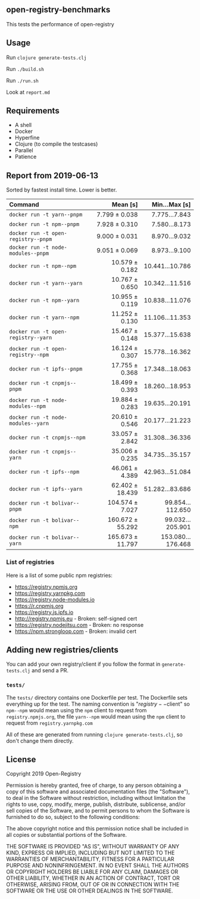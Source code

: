 ## open-registry-benchmarks

This tests the performance of open-registry

## Usage

Run `clojure generate-tests.clj`

Run `./build.sh`

Run `./run.sh`

Look at `report.md`

## Requirements

- A shell
- Docker
- Hyperfine
- Clojure (to compile the testcases)
- Parallel
- Patience

<!-- REPORT -->
## Report from 2019-06-13

Sorted by fastest install time. Lower is better.


| Command | Mean [s] | Min…Max [s] |
|:---|---:|---:|
| `docker run -t yarn--pnpm` | 7.799 ± 0.038 | 7.775…7.843 |
| `docker run -t npm--pnpm` | 7.928 ± 0.310 | 7.580…8.173 |
| `docker run -t open-registry--pnpm` | 9.000 ± 0.031 | 8.970…9.032 |
| `docker run -t node-modules--pnpm` | 9.051 ± 0.069 | 8.973…9.100 |
| `docker run -t npm--npm` | 10.579 ± 0.182 | 10.441…10.786 |
| `docker run -t yarn--yarn` | 10.767 ± 0.650 | 10.342…11.516 |
| `docker run -t npm--yarn` | 10.955 ± 0.119 | 10.838…11.076 |
| `docker run -t yarn--npm` | 11.252 ± 0.130 | 11.106…11.353 |
| `docker run -t open-registry--yarn` | 15.467 ± 0.148 | 15.377…15.638 |
| `docker run -t open-registry--npm` | 16.124 ± 0.307 | 15.778…16.362 |
| `docker run -t ipfs--pnpm` | 17.755 ± 0.368 | 17.348…18.063 |
| `docker run -t cnpmjs--pnpm` | 18.499 ± 0.393 | 18.260…18.953 |
| `docker run -t node-modules--npm` | 19.884 ± 0.283 | 19.635…20.191 |
| `docker run -t node-modules--yarn` | 20.610 ± 0.546 | 20.177…21.223 |
| `docker run -t cnpmjs--npm` | 33.057 ± 2.842 | 31.308…36.336 |
| `docker run -t cnpmjs--yarn` | 35.006 ± 0.235 | 34.735…35.157 |
| `docker run -t ipfs--npm` | 46.061 ± 4.389 | 42.963…51.084 |
| `docker run -t ipfs--yarn` | 62.402 ± 18.439 | 51.282…83.686 |
| `docker run -t bolivar--pnpm` | 104.574 ± 7.027 | 99.854…112.650 |
| `docker run -t bolivar--npm` | 160.672 ± 55.292 | 99.032…205.901 |
| `docker run -t bolivar--yarn` | 165.673 ± 11.797 | 153.080…176.468 |
<!-- REPORT_END -->

### List of registries

Here is a list of some public npm registries:

- https://registry.npmjs.org
- https://registry.yarnpkg.com
- https://registry.node-modules.io
- https://r.cnpmjs.org
- https://registry.js.ipfs.io
- http://registry.npmjs.eu - Broken: self-signed cert
- https://registry.nodejitsu.com - Broken: no response
- https://npm.strongloop.com - Broken: invalid cert

## Adding new registries/clients

You can add your own registry/client if you follow the format in
`generate-tests.clj` and send a PR.

### `tests/`

The `tests/` directory contains one Dockerfile per test. The Dockerfile
sets everything up for the test. The naming convention is "$registry--$client"
so `npm--npm` would mean using the `npm` client to request from `registry.npmjs.org`,
the file `yarn--npm` would mean using the `npm` client to request from `registry.yarnpkg.com`

All of these are generated from running `clojure generate-tests.clj`, so don't
change them directly.

## License

Copyright 2019 Open-Registry

Permission is hereby granted, free of charge, to any person obtaining a copy of this software and associated documentation files (the "Software"), to deal in the Software without restriction, including without limitation the rights to use, copy, modify, merge, publish, distribute, sublicense, and/or sell copies of the Software, and to permit persons to whom the Software is furnished to do so, subject to the following conditions:

The above copyright notice and this permission notice shall be included in all copies or substantial portions of the Software.

THE SOFTWARE IS PROVIDED "AS IS", WITHOUT WARRANTY OF ANY KIND, EXPRESS OR IMPLIED, INCLUDING BUT NOT LIMITED TO THE WARRANTIES OF MERCHANTABILITY, FITNESS FOR A PARTICULAR PURPOSE AND NONINFRINGEMENT. IN NO EVENT SHALL THE AUTHORS OR COPYRIGHT HOLDERS BE LIABLE FOR ANY CLAIM, DAMAGES OR OTHER LIABILITY, WHETHER IN AN ACTION OF CONTRACT, TORT OR OTHERWISE, ARISING FROM, OUT OF OR IN CONNECTION WITH THE SOFTWARE OR THE USE OR OTHER DEALINGS IN THE SOFTWARE.
